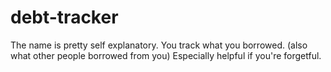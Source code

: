 # debt-tracker
The name is pretty self explanatory.
You track what you borrowed. (also what other people borrowed from you)
Especially helpful if you're forgetful.
